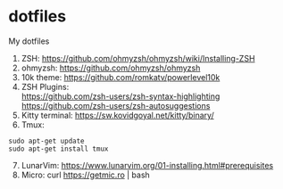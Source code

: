 # dotfiles
My dotfiles

1) ZSH: https://github.com/ohmyzsh/ohmyzsh/wiki/Installing-ZSH
2) ohmyzsh: https://github.com/ohmyzsh/ohmyzsh
3) 10k theme: https://github.com/romkatv/powerlevel10k
4) ZSH Plugins:     
  https://github.com/zsh-users/zsh-syntax-highlighting      
  https://github.com/zsh-users/zsh-autosuggestions      
5) Kitty terminal: https://sw.kovidgoyal.net/kitty/binary/
6) Tmux:
  ```
  sudo apt-get update
  sudo apt-get install tmux
  ```
7) LunarVim: https://www.lunarvim.org/01-installing.html#prerequisites
8) Micro: curl https://getmic.ro | bash
